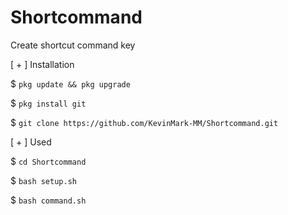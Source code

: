 # Shortcommand
Create shortcut command key

[ + ] Installation 

$ ``pkg update && pkg upgrade``

$ ``pkg install git``

$ ``git clone https://github.com/KevinMark-MM/Shortcommand.git``

[ + ] Used

$ ``cd Shortcommand``

$ ``bash setup.sh``

$ ``bash command.sh``


